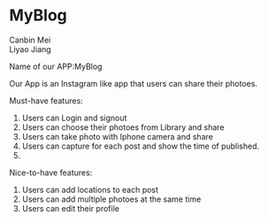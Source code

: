 # MyBlog
Canbin Mei<br/>
Liyao Jiang

Name of our APP:MyBlog

Our App is an Instagram like app that users can share their photoes.

Must-have features:
1. Users can Login and signout<br/> 
2. Users can choose their photoes from Library and share<br/> 
3. Users can take photo with Iphone camera and share<br/> 
4. Users can capture for each post and show the time of published.<br/> 
5. 

Nice-to-have features:
1. Users can add locations to each post<br/> 
2. Users can add multiple photoes at the same time<br/> 
3. Users can edit their profile<br/> 
